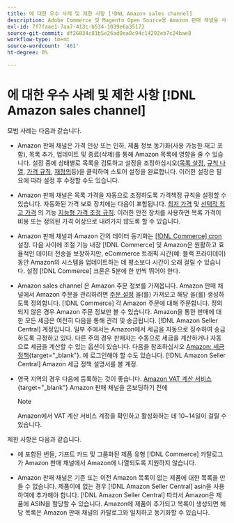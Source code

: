 ```yaml
---
title: 에 대한 우수 사례 및 제한 사항 [!DNL Amazon sales channel]
description: Adobe Commerce 및 Magento Open Source용 Amazon 판매 채널을 사용할 때의 모범 사례와 제한 사항을 검토하십시오.
exl-id: 7f7faae1-7aa7-413c-b534-1039e6a35173
source-git-commit: df26834c81b5e26ad0ea8c94c14292eb7c24bae8
workflow-type: tm+mt
source-wordcount: '461'
ht-degree: 0%

---
```


# 에 대한 우수 사례 및 제한 사항 [!DNL Amazon sales channel]

모범 사례는 다음과 같습니다.

- Amazon 판매 채널은 가격 인상 또는 인하, 제품 정보 동기화(사용 가능한 재고 포함), 목록 추가, 업데이트 및 종료(삭제)를 통해 Amazon 목록에 영향을 줄 수 있습니다. 설정 중에 상태별로 목록을 검토하고 설정을 조정하십시오([목록 설정](./listing-settings.md), [규칙 나열](./listing-rules.md), [가격 규칙](./pricing-products.md), [재정의](./overrides.md)등)을 클릭하여 스토어 설정을 완료합니다. 이러한 설정은 필요에 따라 설정 후 수정할 수도 있습니다.

- Amazon 판매 채널은 목록 가격을 자동으로 조정하도록 가격책정 규칙을 설정할 수 있습니다. 자동화된 가격 보호 장치에는 다음이 포함됩니다. [최저 가격](./floor-price.md) 및 [선택적 최고 가격](./optional-ceiling-price.md) 의 기능 [지능형 가격 조정 규칙](./intelligent-repricing-rules.md). 이러한 안전 장치를 사용하면 목록 가격이 비용 또는 정의된 가격 이상으로 내려가지 않도록 할 수 있습니다.

- Amazon 판매 채널과 Amazon 간의 데이터 동기화는 [[!DNL Commerce] cron](https://experienceleague.adobe.com/docs/commerce-admin/systems/tools/cron.html) 설정. 다음 사이에 조절 기능 내장 [!DNL Commerce] 및 Amazon은 원활하고 효율적인 데이터 전송을 보장하지만, eCommerce 트래픽 시간(예: 블랙 프라이데이) 동안 Amazon의 시스템을 업데이트하는 데 평소보다 시간이 오래 걸릴 수 있습니다. 설정 [!DNL Commerce] 크론은 5분에 한 번씩 뛰어야 한다.

- Amazon sales channel 은 Amazon 주문 정보를 가져옵니다. Amazon 판매 채널에서 Amazon 주문을 관리하려면 [주문 설정](./order-settings.md) 을(를) 가져오고 해당 을(를) 생성하도록 정의합니다. [!DNL Commerce] 각 Amazon 주문에 대해 주문합니다. 정의되지 않은 경우 Amazon 주문 정보만 볼 수 있습니다. Amazon을 통한 판매에 대한 모든 세금은 여전히 다음을 통해 관리 및 송금됩니다. [!DNL Amazon Seller Central] 계정입니다. 일부 주에서는 Amazon에서 세금을 자동으로 징수하여 송금하도록 규정하고 있다. 다른 주의 경우 판매자는 수동으로 세금을 계산하거나 자동으로 세금을 계산할 수 있는 옵션이 있습니다. 다음을 참조하십시오 [Amazon: 세금 정책](https://sellercentral.amazon.com/gp/help/external/help.html?itemID=200405820&amp;language=en_US/){target="_blank"}. 에 로그인해야 할 수도 있습니다. [!DNL Amazon Seller Central] Amazon 세금 정책 설명서를 볼 계정.

- 영국 지역의 경우 다음에 등록하는 것이 좋습니다. [Amazon VAT 계산 서비스](https://sell.amazon.co.uk/learn/vat-resources/){target="_blank"} Amazon 판매 채널을 온보딩하기 전에


   >[!NOTE]
   >
   >Amazon에서 VAT 계산 서비스 계정을 확인하고 활성화하는 데 10~14일이 걸릴 수 있습니다.

제한 사항은 다음과 같습니다.

- 에 포함된 번들, 기프트 카드 및 그룹화된 제품 유형 [!DNL Commerce] 카탈로그가 Amazon 판매 채널에서 Amazon에 나열되도록 지원하지 않습니다.

- Amazon 판매 채널은 기존 또는 이전 Amazon 목록이 없는 제품에 대한 목록을 만들 수 없습니다. 제품이에 없는 경우 [!DNL Amazon Seller Central] asin을 사용하여에 추가해야 합니다. [!DNL Amazon Seller Central] 따라서 Amazon은 제품에 ASIN을 할당할 수 있습니다. Amazon에 제품이 추가되고 목록이 생성되면 해당 목록은 Amazon 판매 채널의 카탈로그와 일치하고 동기화할 수 있습니다.
